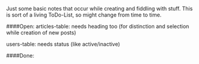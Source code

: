Just some basic notes that occur while creating and fiddling with stuff.
This is sort of a living ToDo-List, so might change from time to time.

####Open:
articles-table: needs heading too (for distinction and selection while creation of new posts)

users-table: needs status (like active/inactive)

####Done:
